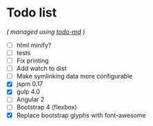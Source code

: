 # Todo list

_\( managed using [todo-md](https://github.com/Hypercubed/todo-md) \)_

- [ ] html minify?
- [ ] tests
- [ ] Fix printing
- [ ] Add watch to dist
- [ ] Make symlinking data more configurable
- [x] jspm 0.17
- [x] gulp 4.0
- [ ] Angular 2
- [ ] Bootstrap 4 (flexbox)
- [x] Replace bootstrap glyphs with font-awesome
